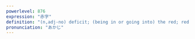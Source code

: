 ```yaml
---
powerlevel: 876
expression: "赤字"
definition: "(n,adj-no) deficit; (being in or going into) the red; red text; red letters; (P)"
pronunciation: "あかじ"
---
```

